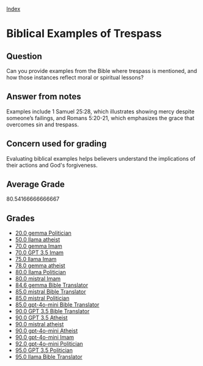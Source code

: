 
[Index](../../index.md)
# Biblical Examples of Trespass
## Question
Can you provide examples from the Bible where trespass is mentioned, and how those instances reflect moral or spiritual lessons?

## Answer from notes
Examples include 1 Samuel 25:28, which illustrates showing mercy despite someone’s failings, and Romans 5:20-21, which emphasizes the grace that overcomes sin and trespass.

## Concern used for grading
Evaluating biblical examples helps believers understand the implications of their actions and God's forgiveness.

## Average Grade
80.54166666666667

## Grades
 * [20.0 gemma Politician](../answers/gemma_Politician/Biblical_Examples_of_Trespass.md)
 * [50.0 llama atheist](../answers/llama_atheist/Biblical_Examples_of_Trespass.md)
 * [70.0 gemma Imam](../answers/gemma_Imam/Biblical_Examples_of_Trespass.md)
 * [70.0 GPT 3.5 Imam](../answers/GPT_3.5_Imam/Biblical_Examples_of_Trespass.md)
 * [75.0 llama Imam](../answers/llama_Imam/Biblical_Examples_of_Trespass.md)
 * [78.0 gemma atheist](../answers/gemma_atheist/Biblical_Examples_of_Trespass.md)
 * [80.0 llama Politician](../answers/llama_Politician/Biblical_Examples_of_Trespass.md)
 * [80.0 mistral Imam](../answers/mistral_Imam/Biblical_Examples_of_Trespass.md)
 * [84.6 gemma Bible Translator](../answers/gemma_Bible_Translator/Biblical_Examples_of_Trespass.md)
 * [85.0 mistral Bible Translator](../answers/mistral_Bible_Translator/Biblical_Examples_of_Trespass.md)
 * [85.0 mistral Politician](../answers/mistral_Politician/Biblical_Examples_of_Trespass.md)
 * [85.0 gpt-4o-mini Bible Translator](../answers/gpt-4o-mini_Bible_Translator/Biblical_Examples_of_Trespass.md)
 * [90.0 GPT 3.5 Bible Translator](../answers/GPT_3.5_Bible_Translator/Biblical_Examples_of_Trespass.md)
 * [90.0 GPT 3.5 Atheist](../answers/GPT_3.5_Atheist/Biblical_Examples_of_Trespass.md)
 * [90.0 mistral atheist](../answers/mistral_atheist/Biblical_Examples_of_Trespass.md)
 * [90.0 gpt-4o-mini Atheist](../answers/gpt-4o-mini_Atheist/Biblical_Examples_of_Trespass.md)
 * [90.0 gpt-4o-mini Imam](../answers/gpt-4o-mini_Imam/Biblical_Examples_of_Trespass.md)
 * [92.0 gpt-4o-mini Politician](../answers/gpt-4o-mini_Politician/Biblical_Examples_of_Trespass.md)
 * [95.0 GPT 3.5 Politician](../answers/GPT_3.5_Politician/Biblical_Examples_of_Trespass.md)
 * [95.0 llama Bible Translator](../answers/llama_Bible_Translator/Biblical_Examples_of_Trespass.md)
